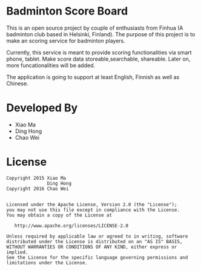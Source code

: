 Badminton Score Board
=================

This is an open source project by couple of enthusiasts from Finhua (A badminton club based in Helsinki, Finland). The purpose of this project is to make an scoring service for badminton players.

Currently, this service is meant to provide scoring functionalities via smart phone, tablet. Make score data storeable,searchable, shareable.
Later on, more funcationalities will be added.

The application is going to support at least English, Finnish as well as Chinese.


Developed By
============

* Xiao Ma
* Ding Hong
* Chao Wei


License
=======

    Copyright 2015 Xiao Ma
                   Ding Hong
    Copyright 2016 Chao Wei


    Licensed under the Apache License, Version 2.0 (the "License");
    you may not use this file except in compliance with the License.
    You may obtain a copy of the License at

       http://www.apache.org/licenses/LICENSE-2.0

    Unless required by applicable law or agreed to in writing, software
    distributed under the License is distributed on an "AS IS" BASIS,
    WITHOUT WARRANTIES OR CONDITIONS OF ANY KIND, either express or implied.
    See the License for the specific language governing permissions and
    limitations under the License.


